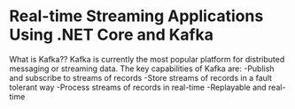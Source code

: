 # Real-time Streaming Applications Using .NET Core and Kafka

What is Kafka??
Kafka is currently the most popular platform for distributed messaging or streaming data.
The key capabilities of Kafka are:
-Publish and subscribe to streams of records
-Store streams of records in a fault tolerant way
-Process streams of records in real-time
-Replayable and real-time
